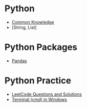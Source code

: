 # Python
  * [Common Knowledge](https://github.com/yangshiteng/StatQuest-Study-Notes/blob/main/Notes/PythonCommonKnowledge.md)
  * [String, List]


# Python Packages
  * [Pandas](https://github.com/yangshiteng/StatQuest-Study-Notes/blob/main/Notes/pandas.md)

# Python Practice
  * [LeetCode Questions and Solutions](https://github.com/yangshiteng/StatQuest-Study-Notes/blob/main/Notes/LeetCodeQuestions.md)
  * [Terminal (cmd) in Windows](https://github.com/yangshiteng/StatQuest-Study-Notes/blob/main/Notes/pythonterminal.md)
